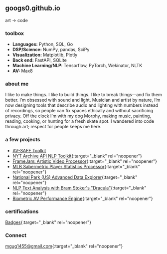 ## googs0.github.io

art → code

### toolbox 
- **Languages:** Python, SQL, Go
- **DSP/Science:** NumPy, pandas, SciPy
- **Visualization:** Matplotlib, Plotly
- **Back end:** FastAPI, SQLite
- **Machine Learning/NLP**: Tensorflow, PyTorch, Wekinator, NLTK
- **AV:** Max8

### about me
I like to make things. I like to build things. I like to break things—and fix them better. I’m obsessed with sound and light. Musician and artist by nature, I’m now designing tools that describe audio and lighting with numbers instead of recordings, so people can fix spaces ethically and without sacrificing privacy. Off the clock I’m with my dog Morphy, making music, painting, reading, cooking, or hunting for a fresh skate spot. I wandered into code through art; respect for people keeps me here.

### a few projects
- [AV-SAFE Toolkit](https://github.com/googs0/av-safe-toolkit)
- [NYT Archive API NLP Toolkit](https://github.com/googs0/NYTarchiveTextExplorerAPI){:target="_blank" rel="noopener"}
- [FrameJam: Artistic Video Processor](https://github.com/googs0/FrameJam){:target="_blank" rel="noopener"}
- [MLB Sabermetric Player Statistics Processor](https://github.com/googs0/PlayerDataProcessorMLB){:target="_blank" rel="noopener"}
- [National Park (US) Advanced Data Explorer](https://github.com/googs0/NationalParkDataSyncTool){:target="_blank" rel="noopener"}
- [NLP Text Analysis with Bram Stoker's "Dracula"](https://github.com/googs0/DraculaTextAnalyticsNLP){:target="_blank" rel="noopener"}
- [Biometric AV Performance Engine](https://github.com/googs0/AudiovisualBiophysicalPerformanceEngine){:target="_blank" rel="noopener"}

### certifications 
[Badges](https://www.credly.com/users/michael-gugliotti/badges){:target="_blank" rel="noopener"}


<!--- ### Resume
[Michael Gugliotti Resume](/assets/Michael-Gugliotti-Resume.pdf){:target="_blank" rel="noopener"} -->

### Connect
[mgug1455@gmail.com](mailto:mgug1455@gmail.com){:target="_blank" rel="noopener"}
